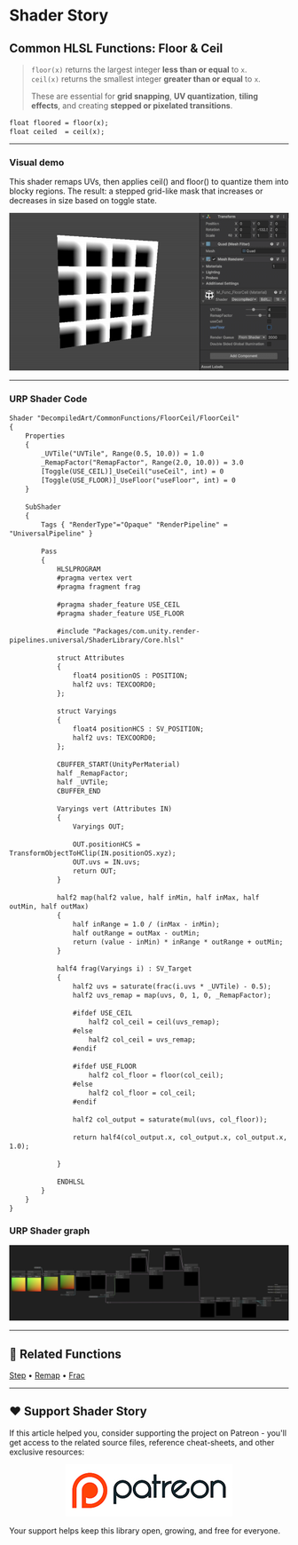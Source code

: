 # Shader Story

## Common HLSL Functions: Floor & Ceil

> `floor(x)` returns the largest integer **less than or equal** to `x`.  
> `ceil(x)` returns the smallest integer **greater than or equal** to `x`.  
>  
> These are essential for **grid snapping**, **UV quantization**, **tiling effects**, and creating **stepped or pixelated transitions**.

```hlsl
float floored = floor(x);
float ceiled  = ceil(x);

```

---

### Visual demo 
This shader remaps UVs, then applies ceil() and floor() to quantize them into blocky regions.
The result: a stepped grid-like mask that increases or decreases in size based on toggle state.

<p align="center">
<img src="https://github.com/DeGGeD/ShaderStory/blob/main/Resources/Images/Chapters/CommonFunctions/FloorCeil/DA_CommonFuncs_FloorCeil_Demo_01.gif" alt="Shader Story: Function - FloorCeil" title="Shader Story: Function - FloorCeil">
</p>

---
### URP Shader Code

```hlsl
Shader "DecompiledArt/CommonFunctions/FloorCeil/FloorCeil"
{
    Properties
    {
        _UVTile("UVTile", Range(0.5, 10.0)) = 1.0
        _RemapFactor("RemapFactor", Range(2.0, 10.0)) = 3.0 
        [Toggle(USE_CEIL)]_UseCeil("useCeil", int) = 0
        [Toggle(USE_FLOOR)]_UseFloor("useFloor", int) = 0
    }

    SubShader
    {
        Tags { "RenderType"="Opaque" "RenderPipeline" = "UniversalPipeline" }

        Pass
        {
            HLSLPROGRAM
            #pragma vertex vert
            #pragma fragment frag

            #pragma shader_feature USE_CEIL
            #pragma shader_feature USE_FLOOR

            #include "Packages/com.unity.render-pipelines.universal/ShaderLibrary/Core.hlsl"

            struct Attributes
            {
                float4 positionOS : POSITION;
                half2 uvs: TEXCOORD0;
            };

            struct Varyings
            {
                float4 positionHCS : SV_POSITION;
                half2 uvs: TEXCOORD0;
            };

            CBUFFER_START(UnityPerMaterial)
            half _RemapFactor;
            half _UVTile;
            CBUFFER_END

            Varyings vert (Attributes IN)
            {
                Varyings OUT;

                OUT.positionHCS = TransformObjectToHClip(IN.positionOS.xyz);
                OUT.uvs = IN.uvs;
                return OUT;
            }

            half2 map(half2 value, half inMin, half inMax, half outMin, half outMax)
            {
                half inRange = 1.0 / (inMax - inMin); 
                half outRange = outMax - outMin;      
                return (value - inMin) * inRange * outRange + outMin;
            }

            half4 frag(Varyings i) : SV_Target
            {
                half2 uvs = saturate(frac(i.uvs * _UVTile) - 0.5);
                half2 uvs_remap = map(uvs, 0, 1, 0, _RemapFactor);

                #ifdef USE_CEIL
                    half2 col_ceil = ceil(uvs_remap);
                #else
                    half2 col_ceil = uvs_remap;
                #endif

                #ifdef USE_FLOOR
                    half2 col_floor = floor(col_ceil);
                #else
                    half2 col_floor = col_ceil;
                #endif

                half2 col_output = saturate(mul(uvs, col_floor));

                return half4(col_output.x, col_output.x, col_output.x, 1.0);

            }

            ENDHLSL
        }
    }
}

```

### URP Shader graph
<p align="center">
<img src="https://github.com/DeGGeD/ShaderStory/blob/main/Resources/Images/Chapters/CommonFunctions/FloorCeil/DA_CommonFuncs_FloorCeil_Graph_01.png" alt="Shader Story: Function - FloorCeil" title="Shader Story: Function - FloorCeil">
</p>

---

## 🔗 Related Functions

[Step]([../Step.md](https://github.com/DeGGeD/ShaderStory/blob/main/Chapters/CommonFunctions/Step.md)) • [Remap](https://github.com/DeGGeD/ShaderStory/blob/main/Chapters/CommonFunctions/Remap.md) • [Frac](https://github.com/DeGGeD/ShaderStory/blob/main/Chapters/CommonFunctions/Frac.md)

---

## ❤️ Support Shader Story

If this article helped you, consider supporting the project on Patreon - you'll get access to the related source files, reference cheat-sheets, and other exclusive resources:

<p align="center">
  <a href="https://www.patreon.com/decompiled_art" target="_blank">
    <img src="https://github.com/DeGGeD/ShaderStory/blob/main/Resources/Images/Github/ShaderStory_Github_Patreon.jpg" alt="DecompiledArt on Patreon">
  </a>
</p>

Your support helps keep this library open, growing, and free for everyone.
